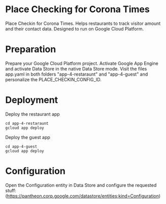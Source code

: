 # Place Checking for Corona Times
Place Checkin for Corona Times. Helps restaurants to track visitor amount and their contact data.
Designed to run on Google Cloud Platform.

# Preparation
Prepare your Google Cloud Platform project. Activate Google App Engine and activate Data Store in the native Data Store mode.
Visit the files app.yaml in both folders "app-4-restaraunt" and "app-4-guest" and personalize the PLACE_CHECKIN_CONFIG_ID. 

# Deployment
Deploy the restaurant app
```
cd app-4-restaraunt
gcloud app deploy
```

Deploy the guest app
```
cd app-4-guest
gcloud app deploy
```


# Configuration
Open the Configuration entity in Data Store and configure the requested stuff: (https://pantheon.corp.google.com/datastore/entities;kind=Configuration)